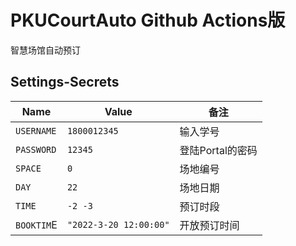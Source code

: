 # PKUCourtAuto Github Actions版

智慧场馆自动预订

## Settings-Secrets

| Name     | Value                | 备注           |
| -------- | -------------------- | ---------------- |
| `USERNAME` | `1800012345`           | 输入学号     |
| `PASSWORD` | `12345`                | 登陆Portal的密码 |
| `SPACE`    | `0`                    | 场地编号     |
| `DAY`      | `22`                   | 场地日期     |
| `TIME`     | `-2 -3`                | 预订时段     |
| `BOOKTIM`E | `"2022-3-20 12:00:00"` | 开放预订时间 |
